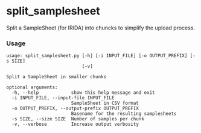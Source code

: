 # split_samplesheet

Split a SampleSheet (for IRIDA) into chuncks to simplify the upload process.

### Usage

```
usage: split_samplesheet.py [-h] [-i INPUT_FILE] [-o OUTPUT_PREFIX] [-s SIZE]
                            [-v]

Split a SampleSheet in smaller chunks

optional arguments:
  -h, --help            show this help message and exit
  -i INPUT_FILE, --input-file INPUT_FILE
                        SampleSheet in CSV format
  -o OUTPUT_PREFIX, --output-prefix OUTPUT_PREFIX
                        Basename for the resulting samplesheets
  -s SIZE, --size SIZE  Number of samples per chunk
  -v, --verbose         Increase output verbosity

```
